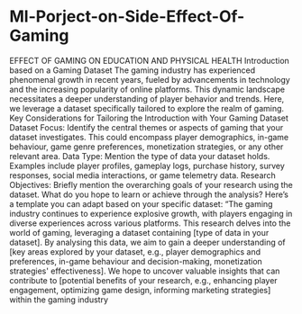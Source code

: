 # Ml-Porject-on-Side-Effect-Of-Gaming
EFFECT OF GAMING ON EDUCATION AND  PHYSICAL HEALTH 
Introduction based on a Gaming Dataset 
The gaming industry has experienced phenomenal growth in recent years, fueled by 
advancements in technology and the increasing popularity of online platforms. This 
dynamic landscape necessitates a deeper understanding of player behavior and trends. 
Here, we leverage a dataset specifically tailored to explore the realm of gaming. 
Key Considerations for Tailoring the Introduction with Your Gaming Dataset 
Dataset Focus: Identify the central themes or aspects of gaming that your dataset 
investigates. This could encompass player demographics, in-game behaviour, game 
genre preferences, monetization strategies, or any other relevant area. Data Type: 
Mention the type of data your dataset holds. Examples include player profiles, 
gameplay logs, purchase history, survey responses, social media interactions, or game 
telemetry data. Research Objectives: Briefly mention the overarching goals of your 
research using the dataset. What do you hope to learn or achieve through the analysis? 
Here’s a template you can adapt based on your specific dataset: “The gaming industry 
continues to experience explosive growth, with players engaging in diverse 
experiences across various platforms. This research delves into the world of gaming, 
leveraging a dataset containing [type of data in your dataset]. By analysing this data, 
we aim to gain a deeper understanding of [key areas explored by your dataset, e.g., 
player demographics and preferences, in-game behaviour and decision-making, 
monetization strategies' effectiveness]. We hope to uncover valuable insights that can 
contribute to [potential benefits of your research, e.g., enhancing player engagement, 
optimizing game design, informing marketing strategies] within the gaming industry
